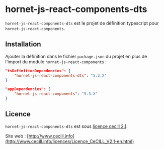 # hornet-js-react-components-dts

`hornet-js-react-components-dts` est le projet de définition typescript pour `hornet-js-react-components`.


## Installation

Ajouter la définition dans le fichier `package.json` du projet en plus de l'import du module `hornet-js-react-components` :

```json
"tsDefinitionDependencies": {
    "hornet-js-react-components-dts": "5.3.X"
}

"appDependencies": {
    "hornet-js-react-components": "5.3.X"
}
```

## Licence

`hornet-js-react-components-dts` est sous [licence cecill 2.1](./LICENSE.md).

Site web : [http://www.cecill.info](http://www.cecill.info/licences/Licence_CeCILL_V2.1-en.html)